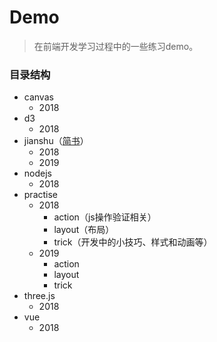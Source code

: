 # Demo
> 在前端开发学习过程中的一些练习demo。

### 目录结构
- canvas
    - 2018
- d3
    - 2018
- jianshu（[简书](https://www.jianshu.com/u/acb01dde7ec7)）
    - 2018
    - 2019
- nodejs
    - 2018
- practise
    - 2018
        - action（js操作验证相关）
        - layout（布局）
        - trick（开发中的小技巧、样式和动画等）
    - 2019
        - action
        - layout
        - trick
- three.js
    - 2018
- vue
    - 2018
